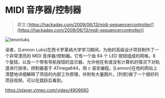 # MIDI 音序器/控制器

> 原文:[https://hackaday.com/2009/06/13/midi-sequencercontroller/](https://hackaday.com/2009/06/13/midi-sequencercontroller/)

![lenonluks](../Images/af8a86fde8e7396c0596563705bacfe0.png "lenonluks")

读者，[Lennon Luks]在西卡罗莱纳大学学习期间，为他的高级设计项目制作了一个非常漂亮的 MIDI 音序器/控制器。它有一个由 64 个 LED 按钮组成的网格，8 个旋钮，以及一个带有导航按钮的显示器，允许他在有或没有计算机的情况下对轨道进行排序。控制器基于 ATmega644，用 c 语言编程。[Lennon]在他的网站上清楚地详细解释了项目的内部工作原理，并附有大量图片。[列侬]做了一个很好的项目视频，可以在跳跃后看到。

<https://player.vimeo.com/video/4906660>

</div> </body> </html>